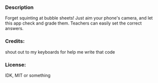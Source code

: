 ### Description
Forget squinting at bubble sheets!
Just aim your phone's camera, and let this app check and grade them.
Teachers can easily set the correct answers.
### Credits:
shout out to my keyboards for help me write that code
### License:
IDK, MIT or something
